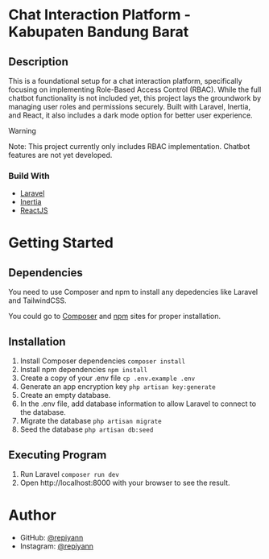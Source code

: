# Chat Interaction Platform - Kabupaten Bandung Barat

## Description

This is a foundational setup for a chat interaction platform, specifically focusing on implementing Role-Based Access Control (RBAC). While the full chatbot functionality is not included yet, this project lays the groundwork by managing user roles and permissions securely. Built with Laravel, Inertia, and React, it also includes a dark mode option for better user experience.

> [!WARNING]
> Note: This project currently only includes RBAC implementation. Chatbot features are not yet developed.

### Build With

- [Laravel](https://laravel.com/)
- [Inertia](https://inertiajs.com/)
- [ReactJS](https://vite.dev/)

# Getting Started

## Dependencies

You need to use Composer and npm to install any depedencies like Laravel and TailwindCSS.

You could go to [Composer](https://getcomposer.org/) and [npm](https://www.npmjs.com/) sites for proper installation.

## Installation

1. Install Composer dependencies `composer install`
2. Install npm dependencies `npm install`
3. Create a copy of your .env file `cp .env.example .env`
4. Generate an app encryption key `php artisan key:generate`
5. Create an empty database.
6. In the .env file, add database information to allow Laravel to connect to the database.
7. Migrate the database `php artisan migrate`
8. Seed the database `php artisan db:seed`

## Executing Program

1. Run Laravel `composer run dev`
2. Open http://localhost:8000 with your browser to see the result.

# Author

- GitHub: [@repiyann](https://github.com/repiyann)
- Instagram: [@repiyann](https://instagram.com/repiyann)

